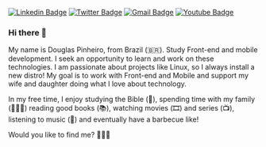 [![Linkedin Badge](https://img.shields.io/badge/-LinkedIn-blue?style=flat-square&logo=Linkedin&logoColor=white&link=https://www.linkedin.com/in/dgsdev/)](https://www.linkedin.com/in/dgsdev/)
[![Twitter Badge](https://img.shields.io/badge/-Twitter-1ca0f1?style=flat-square&labelColor=1ca0f1&logo=twitter&logoColor=white&link=https://twitter.com/Dgspinheiro)](https://twitter.com/Dgspinheiro)
[![Gmail Badge](https://img.shields.io/badge/-dgspramos@gmail.com-0099cc?style=flat-square&logo=Gmail&logoColor=red&link=mailto:dgspramos@gmail.com)](mailto:dgspramos@gmail.com)
[![Youtube Badge](https://img.shields.io/badge/-Youtube-0099cc?style=flat-square&labelColor=FF0000&logo=youtube&logoColor=red&link=https://www.youtube.com/c/DouglasPinheiroDgs/)](https://www.youtube.com/c/DouglasPinheiroDgs/)



### Hi there 👋

My name is Douglas Pinheiro, from Brazil (🇧🇷). Study Front-end and mobile development. I seek an opportunity to learn and work on these technologies. I am passionate about projects like Linux, so I always install a new distro! My goal is to work with Front-end and Mobile and support my wife and daughter doing what I love about technology.

In my free time, I enjoy studying the Bible (📓), spending time with my family (👨‍👨‍👧) reading good books (📚), watching movies (🎞️) and series (📺), listening to music (🎵) and eventually have a barbecue like! 

Would you like to find me? 🚀🚀🚀





